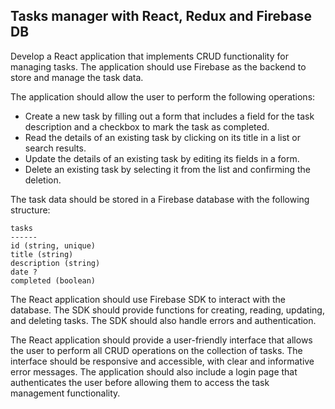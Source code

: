 ## Tasks manager with React, Redux and Firebase DB

Develop a React application that implements CRUD functionality for managing tasks. The application should use Firebase as the backend to store and manage the task data.

The application should allow the user to perform the following operations:

- Create a new task by filling out a form that includes a field for the task description and a checkbox to mark the task as completed.
- Read the details of an existing task by clicking on its title in a list or search results.
- Update the details of an existing task by editing its fields in a form.
- Delete an existing task by selecting it from the list and confirming the deletion.

The task data should be stored in a Firebase database with the following structure:

```
tasks
------
id (string, unique)
title (string)
description (string)
date ?
completed (boolean)
```

The React application should use Firebase SDK to interact with the database. The SDK should provide functions for creating, reading, updating, and deleting tasks. The SDK should also handle errors and authentication.

The React application should provide a user-friendly interface that allows the user to perform all CRUD operations on the collection of tasks. The interface should be responsive and accessible, with clear and informative error messages. The application should also include a login page that authenticates the user before allowing them to access the task management functionality.
